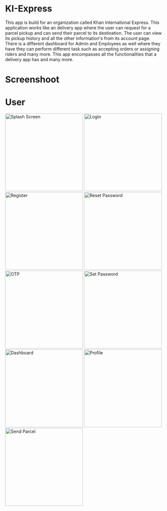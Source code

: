 # KI-Express
This app is build for an organization called Khan International Express. This application works like an delivery app where the user can request for a parcel pickup and can send their parcel to its destination. The user can view its pickup history and all the other information's from its account page. There is a different dashboard for Admin and Employees as well where they have they can perform different task such as accepting orders or assigning riders and many more. This app encompasses all the functionalities that a delivery app has and many more. 

# Screenshoot
# User 

<img src="https://user-images.githubusercontent.com/110086058/192161701-d352b8af-3e3a-4e16-8fe9-a8b5a11d69ec.jpg" alt="Splash Screen" width="250"/>

<img src="https://user-images.githubusercontent.com/110086058/192161717-8adcdbba-2023-4b3e-bd33-bdc3cd6ae316.jpg" alt="Login" width="250"/>

<img src="https://user-images.githubusercontent.com/110086058/192161767-d95aa219-15b9-4929-bb1b-af1dcbebdd05.jpg" alt="Register" width="250"/>

<img src="https://user-images.githubusercontent.com/110086058/192161783-dcb63dbe-d964-4302-bbf1-a2a4dc4c8875.jpg" alt="Reset Password" width="250"/>

<img src="https://user-images.githubusercontent.com/110086058/192161788-797efe40-05f6-4951-bd7e-a12753dd9ed7.jpg" alt="OTP" width="250"/>

<img src="https://user-images.githubusercontent.com/110086058/192161791-9ba8c545-76d8-466a-b467-740bb9b244f8.jpg" alt="Set Password" width="250"/>

<img src="https://user-images.githubusercontent.com/110086058/192161806-8a6f4a1a-15c9-435b-8179-fcc9f14c6c2d.jpg" alt="Dashboard" width="250"/>

<img src="https://user-images.githubusercontent.com/110086058/192161823-7226e4fb-848a-48ea-8ef2-8821a6d9f1e9.jpg" alt="Profile" width="250"/>

<img src="https://user-images.githubusercontent.com/110086058/192161832-65e24742-cace-4e25-b3ca-3b9446b60f38.jpg" alt="Send Parcel" width="250"/>






